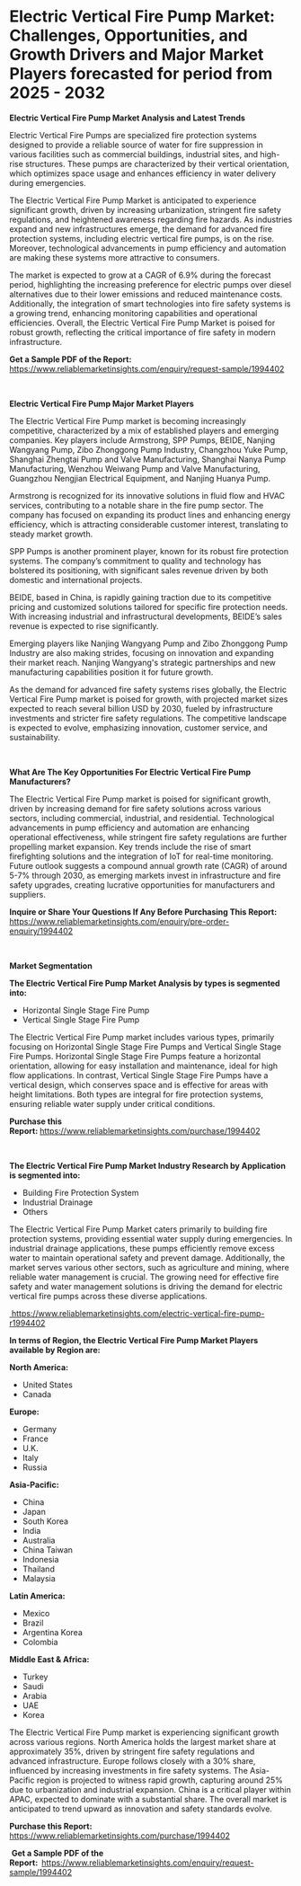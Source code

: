 <p><h1>Electric Vertical Fire Pump Market: Challenges, Opportunities, and Growth Drivers and Major Market Players forecasted for period from 2025 - 2032</h1></p><p><strong>Electric Vertical Fire Pump Market Analysis and Latest Trends</strong></p>
<p><p>Electric Vertical Fire Pumps are specialized fire protection systems designed to provide a reliable source of water for fire suppression in various facilities such as commercial buildings, industrial sites, and high-rise structures. These pumps are characterized by their vertical orientation, which optimizes space usage and enhances efficiency in water delivery during emergencies.</p><p>The Electric Vertical Fire Pump Market is anticipated to experience significant growth, driven by increasing urbanization, stringent fire safety regulations, and heightened awareness regarding fire hazards. As industries expand and new infrastructures emerge, the demand for advanced fire protection systems, including electric vertical fire pumps, is on the rise. Moreover, technological advancements in pump efficiency and automation are making these systems more attractive to consumers.</p><p>The market is expected to grow at a CAGR of 6.9% during the forecast period, highlighting the increasing preference for electric pumps over diesel alternatives due to their lower emissions and reduced maintenance costs. Additionally, the integration of smart technologies into fire safety systems is a growing trend, enhancing monitoring capabilities and operational efficiencies. Overall, the Electric Vertical Fire Pump Market is poised for robust growth, reflecting the critical importance of fire safety in modern infrastructure.</p></p>
<p><strong>Get a Sample PDF of the Report:&nbsp;</strong> <a href="https://www.reliablemarketinsights.com/enquiry/request-sample/1994402?utm_campaign=2802&utm_medium=2&utm_source=Github&utm_content=ia&utm_term=12042025&utm_id=electric-vertical-fire-pump">https://www.reliablemarketinsights.com/enquiry/request-sample/1994402</a></p>
<p>&nbsp;</p>
<p><strong>Electric Vertical Fire Pump Major Market Players</strong></p>
<p><p>The Electric Vertical Fire Pump market is becoming increasingly competitive, characterized by a mix of established players and emerging companies. Key players include Armstrong, SPP Pumps, BEIDE, Nanjing Wangyang Pump, Zibo Zhonggong Pump Industry, Changzhou Yuke Pump, Shanghai Zhengtai Pump and Valve Manufacturing, Shanghai Nanya Pump Manufacturing, Wenzhou Weiwang Pump and Valve Manufacturing, Guangzhou Nengjian Electrical Equipment, and Nanjing Huanya Pump.</p><p>Armstrong is recognized for its innovative solutions in fluid flow and HVAC services, contributing to a notable share in the fire pump sector. The company has focused on expanding its product lines and enhancing energy efficiency, which is attracting considerable customer interest, translating to steady market growth.</p><p>SPP Pumps is another prominent player, known for its robust fire protection systems. The company’s commitment to quality and technology has bolstered its positioning, with significant sales revenue driven by both domestic and international projects.</p><p>BEIDE, based in China, is rapidly gaining traction due to its competitive pricing and customized solutions tailored for specific fire protection needs. With increasing industrial and infrastructural developments, BEIDE’s sales revenue is expected to rise significantly.</p><p>Emerging players like Nanjing Wangyang Pump and Zibo Zhonggong Pump Industry are also making strides, focusing on innovation and expanding their market reach. Nanjing Wangyang's strategic partnerships and new manufacturing capabilities position it for future growth.</p><p>As the demand for advanced fire safety systems rises globally, the Electric Vertical Fire Pump market is poised for growth, with projected market sizes expected to reach several billion USD by 2030, fueled by infrastructure investments and stricter fire safety regulations. The competitive landscape is expected to evolve, emphasizing innovation, customer service, and sustainability.</p></p>
<p>&nbsp;</p>
<p><strong>What Are The Key Opportunities For Electric Vertical Fire Pump Manufacturers?</strong></p>
<p><p>The Electric Vertical Fire Pump market is poised for significant growth, driven by increasing demand for fire safety solutions across various sectors, including commercial, industrial, and residential. Technological advancements in pump efficiency and automation are enhancing operational effectiveness, while stringent fire safety regulations are further propelling market expansion. Key trends include the rise of smart firefighting solutions and the integration of IoT for real-time monitoring. Future outlook suggests a compound annual growth rate (CAGR) of around 5-7% through 2030, as emerging markets invest in infrastructure and fire safety upgrades, creating lucrative opportunities for manufacturers and suppliers.</p></p>
<p><strong>Inquire or Share Your Questions If Any Before Purchasing This Report:</strong> <a href="https://www.reliablemarketinsights.com/enquiry/pre-order-enquiry/1994402?utm_campaign=2802&utm_medium=2&utm_source=Github&utm_content=ia&utm_term=12042025&utm_id=electric-vertical-fire-pump">https://www.reliablemarketinsights.com/enquiry/pre-order-enquiry/1994402</a></p>
<p>&nbsp;</p>
<p><strong>Market Segmentation</strong></p>
<p><strong>The Electric Vertical Fire Pump Market Analysis by types is segmented into:</strong></p>
<p><ul><li>Horizontal Single Stage Fire Pump</li><li>Vertical Single Stage Fire Pump</li></ul></p>
<p><p>The Electric Vertical Fire Pump market includes various types, primarily focusing on Horizontal Single Stage Fire Pumps and Vertical Single Stage Fire Pumps. Horizontal Single Stage Fire Pumps feature a horizontal orientation, allowing for easy installation and maintenance, ideal for high flow applications. In contrast, Vertical Single Stage Fire Pumps have a vertical design, which conserves space and is effective for areas with height limitations. Both types are integral for fire protection systems, ensuring reliable water supply under critical conditions.</p></p>
<p><strong>Purchase this Report:&nbsp;</strong><a href="https://www.reliablemarketinsights.com/purchase/1994402?utm_campaign=2802&utm_medium=2&utm_source=Github&utm_content=ia&utm_term=12042025&utm_id=electric-vertical-fire-pump">https://www.reliablemarketinsights.com/purchase/1994402</a></p>
<p>&nbsp;</p>
<p><strong>The Electric Vertical Fire Pump Market Industry Research by Application is segmented into:</strong></p>
<p><ul><li>Building Fire Protection System</li><li>Industrial Drainage</li><li>Others</li></ul></p>
<p><p>The Electric Vertical Fire Pump Market caters primarily to building fire protection systems, providing essential water supply during emergencies. In industrial drainage applications, these pumps efficiently remove excess water to maintain operational safety and prevent damage. Additionally, the market serves various other sectors, such as agriculture and mining, where reliable water management is crucial. The growing need for effective fire safety and water management solutions is driving the demand for electric vertical fire pumps across these diverse applications.</p></p>
<p><a href="https://www.reliablemarketinsights.com/electric-vertical-fire-pump-r1994402?utm_campaign=2802&utm_medium=2&utm_source=Github&utm_content=ia&utm_term=12042025&utm_id=electric-vertical-fire-pump">&nbsp;https://www.reliablemarketinsights.com/electric-vertical-fire-pump-r1994402</a></p>
<p><strong>In terms of Region, the Electric Vertical Fire Pump Market Players available by Region are:</strong></p>
<p>
    <p> <strong> North America: </strong>
        <ul>
            <li>United States</li>
            <li>Canada</li>
        </ul>
        </p> 
    <p> <strong> Europe: </strong>
        <ul>
            <li>Germany</li>
            <li>France</li>
            <li>U.K.</li>
            <li>Italy</li>
            <li>Russia</li>
        </ul>
        </p> 
    <p> <strong> Asia-Pacific: </strong>
        <ul>
            <li>China</li>
            <li>Japan</li>
            <li>South Korea</li>
            <li>India</li>
            <li>Australia</li>
            <li>China Taiwan</li>
            <li>Indonesia</li>
            <li>Thailand</li>
            <li>Malaysia</li>
        </ul>
        </p> 
    <p> <strong> Latin America: </strong>
        <ul>
            <li>Mexico</li>
            <li>Brazil</li>
            <li>Argentina Korea</li>
            <li>Colombia</li>
        </ul>
        </p> 
    <p> <strong> Middle East & Africa: </strong>
        <ul>
            <li>Turkey</li>
            <li>Saudi</li>
            <li>Arabia</li>
            <li>UAE</li>
            <li>Korea</li>
        </ul>
    </p>
    </p>
<p><p>The Electric Vertical Fire Pump market is experiencing significant growth across various regions. North America holds the largest market share at approximately 35%, driven by stringent fire safety regulations and advanced infrastructure. Europe follows closely with a 30% share, influenced by increasing investments in fire safety systems. The Asia-Pacific region is projected to witness rapid growth, capturing around 25% due to urbanization and industrial expansion. China is a critical player within APAC, expected to dominate with a substantial share. The overall market is anticipated to trend upward as innovation and safety standards evolve.</p></p>
<p><strong>Purchase this Report: </strong><a href="https://www.reliablemarketinsights.com/purchase/1994402?utm_campaign=2802&utm_medium=2&utm_source=Github&utm_content=ia&utm_term=12042025&utm_id=electric-vertical-fire-pump">https://www.reliablemarketinsights.com/purchase/1994402</a></p>
<p>&nbsp;<strong>Get a Sample PDF of the Report:&nbsp;&nbsp;</strong><a href="https://www.reliablemarketinsights.com/enquiry/request-sample/1994402?utm_campaign=2802&utm_medium=2&utm_source=Github&utm_content=ia&utm_term=12042025&utm_id=electric-vertical-fire-pump">https://www.reliablemarketinsights.com/enquiry/request-sample/1994402</a></p>
<p><strong></strong></p>
<p><p></p><p></p><p></p></p>